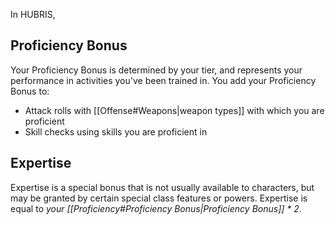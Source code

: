 In HUBRIS, 
## Proficiency Bonus
Your Proficiency Bonus is determined by your tier, and represents your performance in activities you've been trained in. You add your Proficiency Bonus to:
- Attack rolls with [[Offense#Weapons|weapon types]] with which you are proficient
- Skill checks using skills you are proficient in
## Expertise
Expertise is a special bonus that is not usually available to characters, but may be granted by certain special class features or powers. Expertise is equal to *your [[Proficiency#Proficiency Bonus|Proficiency Bonus]] * 2*.
